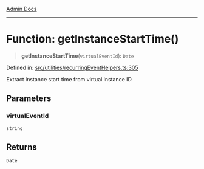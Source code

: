 [Admin Docs](/)

***

# Function: getInstanceStartTime()

> **getInstanceStartTime**(`virtualEventId`): `Date`

Defined in: [src/utilities/recurringEventHelpers.ts:305](https://github.com/gautam-divyanshu/talawa-api/blob/7e7d786bbd7356b22a3ba5029601eed88ff27201/src/utilities/recurringEventHelpers.ts#L305)

Extract instance start time from virtual instance ID

## Parameters

### virtualEventId

`string`

## Returns

`Date`
